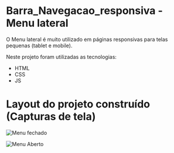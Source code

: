 # Barra_Navegacao_responsiva - Menu lateral

O Menu lateral é muito utilizado em páginas responsivas para telas pequenas (tablet e mobile).

Neste projeto foram utilizadas as tecnologias:

- HTML
- CSS
- JS

 # Layout do projeto construído (Capturas de tela)
 
![Menu fechado](https://user-images.githubusercontent.com/98674255/197316347-b3e4d860-4ca6-4e03-b26b-d6660c36c07b.png)


![Menu Aberto](https://user-images.githubusercontent.com/98674255/197316326-48250919-adc1-4ebe-99f0-4dd66f64ece1.png)

